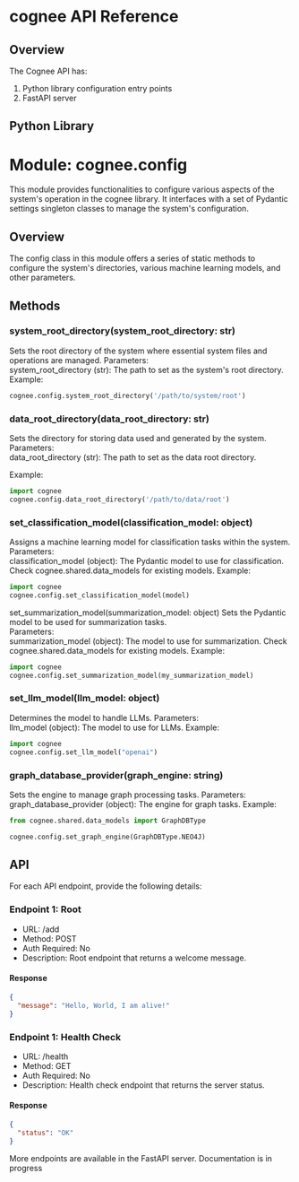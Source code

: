 # cognee API Reference

## Overview


The Cognee API has:

1. Python library configuration entry points
2. FastAPI server 


## Python Library

# Module: cognee.config

This module provides functionalities to configure various aspects of the system's operation in the cognee library. 
It interfaces with a set of Pydantic settings singleton classes to manage the system's configuration.

## Overview
The config class in this module offers a series of static methods to configure the system's directories, various machine learning models, and other parameters.


## Methods


### system_root_directory(system_root_directory: str)
Sets the root directory of the system where essential system files and operations are managed.  Parameters:  
system_root_directory (str): The path to set as the system's root directory.
Example:
```python
cognee.config.system_root_directory('/path/to/system/root')
```

### data_root_directory(data_root_directory: str)
Sets the directory for storing data used and generated by the system.  
Parameters:  
data_root_directory (str): The path to set as the data root directory.

Example:
```python
import cognee
cognee.config.data_root_directory('/path/to/data/root')
```

### set_classification_model(classification_model: object)
Assigns a machine learning model for classification tasks within the system.  
Parameters:  
classification_model (object): The Pydantic model to use for classification.
Check cognee.shared.data_models for existing models.
Example:
```python
import cognee
cognee.config.set_classification_model(model)
```

set_summarization_model(summarization_model: object)
Sets the Pydantic model to be used for summarization tasks.  
Parameters:  
summarization_model (object): The model to use for summarization.
Check cognee.shared.data_models for existing models.
Example:
```python
import cognee
cognee.config.set_summarization_model(my_summarization_model)
```

### set_llm_model(llm_model: object)
Determines the model to handle LLMs.  Parameters:  
llm_model (object): The model to use for LLMs.
Example:
```python
import cognee
cognee.config.set_llm_model("openai")
```

### graph_database_provider(graph_engine: string)
Sets the engine to manage graph processing tasks. 
Parameters:  
graph_database_provider (object): The engine for graph tasks.
Example:
```python
from cognee.shared.data_models import GraphDBType

cognee.config.set_graph_engine(GraphDBType.NEO4J)
```



## API



For each API endpoint, provide the following details:



### Endpoint 1: Root
- URL: /add
- Method: POST
- Auth Required: No
- Description: Root endpoint that returns a welcome message.

#### Response
```json
{
  "message": "Hello, World, I am alive!"
}
```

### Endpoint 1: Health Check
- URL: /health
- Method: GET
- Auth Required: No
- Description: Health check endpoint that returns the server status.
#### Response
```json
{
  "status": "OK"
}
```

More endpoints are available in the FastAPI server. Documentation is in progress
